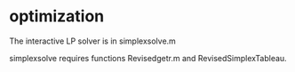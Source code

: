 optimization
============

The interactive LP solver is in simplexsolve.m

simplexsolve requires functions Revisedgetr.m and RevisedSimplexTableau.

